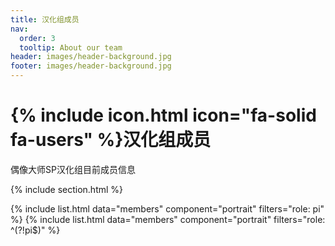 ```yaml
---
title: 汉化组成员
nav:
  order: 3
  tooltip: About our team
header: images/header-background.jpg
footer: images/header-background.jpg
---
```


# {% include icon.html icon="fa-solid fa-users" %}汉化组成员

偶像大师SP汉化组目前成员信息

{% include section.html %}

{% include list.html data="members" component="portrait" filters="role: pi" %}
{% include list.html data="members" component="portrait" filters="role: ^(?!pi$)" %}

